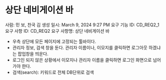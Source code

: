 # 상단 네비게이션 바

사람: 민 보, 찬국 김
생성 일시: March 9, 2024 9:27 PM
요구 기능 ID: CD_REQ2_1
요구 사항 ID: CD_REQ2
요구 사항명: 상단 네비게이션 바

- 우측 상단에 모든 페이지에 고정되는 툴바이다.
- 관리자 정보, 검색 창을 둔다. 관리자 이름이나, 이모지를 클릭하면 로그아웃 하겠냐는 팝업창을 띄운다.
- 로그인 되지 않은 상황에서 이모지나 관리자 이름을 클릭하면 로그인 화면으로 넘어가야 한다.
- 검색(search): 키워드로 전체 DB단위로 검색